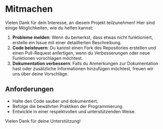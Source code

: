 # Mitmachen

Vielen Dank für dein Interesse, an diesem Projekt teilzunehmen! Hier sind einige Möglichkeiten, wie du helfen kannst:

1. **Probleme melden**: Wenn du bemerkst, dass etwas nicht funktioniert, erstelle ein Issue mit einer detaillierten Beschreibung.
2. **Code beisteuern**: Du kannst einen Fork des Repositories erstellen und einen Pull-Request anfertigen, wenn du Verbesserungen oder neue Funktionen vorschlagen möchtest.
3. **Dokumentation verbessern**: Falls du Anmerkungen zur Dokumentation hast oder zusätzliche Informationen hinzufügen möchtest, freuen wir uns über deine Vorschläge.

## Anforderungen
- Halte den Code sauber und dokumentiert.
- Befolge die bewährten Praktiken der Programmierung.
- Entwickle in einer respektvollen und unterstützenden Weise.

Vielen Dank für deine Unterstützung!
